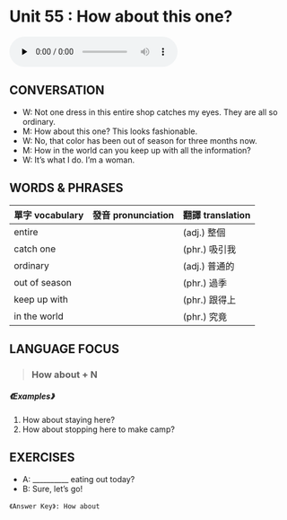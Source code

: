 # Unit 55 : How about this one?

<audio controls preload="none">
  <source src="https://channelplus.ner.gov.tw/api/audio/5ad2e60ef95e3500064f4303">
</audio>

## CONVERSATION
* W: Not one dress in this entire shop catches my eyes. They are all so ordinary. 
* M: How about this one? This looks fashionable. 
* W: No, that color has been out of season for three months now. 
* M: How in the world can you keep up with all the information? 
* W: It’s what I do. I’m a woman.

## WORDS & PHRASES
單字 vocabulary|發音 pronunciation|翻譯 translation
---|---|---
entire||(adj.) 整個
catch one||(phr.) 吸引我
ordinary||(adj.) 普通的
out of season||(phr.) 過季
keep up with||(phr.) 跟得上
in the world||(phr.) 究竟

## LANGUAGE FOCUS 
> <h3>How about + N</h3>

##### 《Examples》
1. How about staying here?
2. How about stopping here to make camp?

## EXERCISES 
* A: __________ eating out today?
* B: Sure, let’s go!

`《Answer Key》: How about`